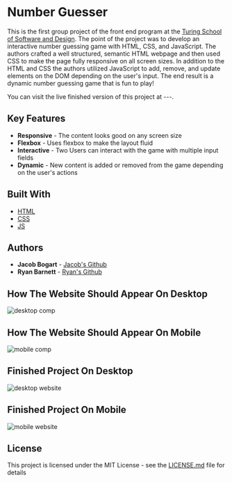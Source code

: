 # Number Guesser

This is the first group project of the front end program at the [Turing School of Software and Design](https://https://turing.io/). The point of the project was to develop an interactive number guessing game with HTML, CSS, and JavaScript. The authors crafted a well structured, semantic HTML webpage and then used CSS to make the page fully responsive on all screen sizes. In addition to the HTML and CSS the authors utilized JavaScript to add, remove, and update elements on the DOM depending on the user's input. The end result is a dynamic number guessing game that is fun to play!

You can visit the live finished version of this project at ---.

## Key Features

* **Responsive** - The content looks good on any screen size
* **Flexbox** - Uses flexbox to make the layout fluid
* **Interactive** - Two Users can interact with the game with multiple input fields
* **Dynamic** - New content is added or removed from the game depending on the user's actions

## Built With

* [HTML](https://developer.mozilla.org/en-US/docs/Web/Guide/HTML/HTML5)
* [CSS](https://developer.mozilla.org/en-US/docs/Web/CSS)
* [JS](https://developer.mozilla.org/en-US/docs/Web/JavaScript)

## Authors

* **Jacob Bogart** - [Jacob's Github](https://github.com/jacobogart)
* **Ryan Barnett** - [Ryan's Github](http://github.com/RyanDBarnett)

## How The Website Should Appear On Desktop  

![desktop comp](images/given-site.jpg)

## How The Website Should Appear On Mobile

![mobile comp](images/given-mobile.jpg)

## Finished Project On Desktop

![desktop website](images/our-site.png)

## Finished Project On Mobile

![mobile website](images/our-mobile.png)

## License

This project is licensed under the MIT License - see the [LICENSE.md](LICENSE.md) file for details
